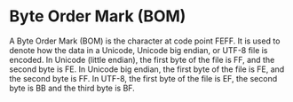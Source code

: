 # Byte Order Mark (BOM)

A Byte Order Mark (BOM) is the character at code point FEFF. It is
used to denote how the data in a Unicode, Unicode big endian, or UTF-8 file is
encoded. In Unicode (little endian), the first byte of the file is FF, and the
second byte is FE. In Unicode big endian, the first byte of the file is FE, and
the second byte is FF. In UTF-8, the first byte of the file is EF, the second
byte is BB and the third byte is BF.
